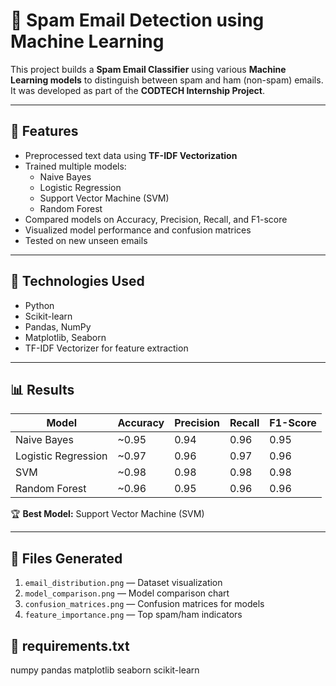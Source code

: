# 📧 Spam Email Detection using Machine Learning

This project builds a **Spam Email Classifier** using various **Machine Learning models** to distinguish between spam and ham (non-spam) emails.  
It was developed as part of the **CODTECH Internship Project**.

---

## 🚀 Features
- Preprocessed text data using **TF-IDF Vectorization**
- Trained multiple models:
  - Naive Bayes  
  - Logistic Regression  
  - Support Vector Machine (SVM)  
  - Random Forest  
- Compared models on Accuracy, Precision, Recall, and F1-score
- Visualized model performance and confusion matrices
- Tested on new unseen emails

---

## 🧠 Technologies Used
- Python
- Scikit-learn
- Pandas, NumPy
- Matplotlib, Seaborn
- TF-IDF Vectorizer for feature extraction

---

## 📊 Results
| Model | Accuracy | Precision | Recall | F1-Score |
|--------|-----------|------------|---------|-----------|
| Naive Bayes | ~0.95 | 0.94 | 0.96 | 0.95 |
| Logistic Regression | ~0.97 | 0.96 | 0.97 | 0.96 |
| SVM | ~0.98 | 0.98 | 0.98 | 0.98 |
| Random Forest | ~0.96 | 0.95 | 0.96 | 0.96 |

🏆 **Best Model:** Support Vector Machine (SVM)

---

## 📂 Files Generated
1. `email_distribution.png` — Dataset visualization  
2. `model_comparison.png` — Model comparison chart  
3. `confusion_matrices.png` — Confusion matrices for models  
4. `feature_importance.png` — Top spam/ham indicators  

## 🧾 requirements.txt
numpy
pandas
matplotlib
seaborn
scikit-learn

